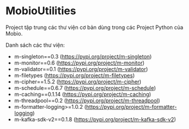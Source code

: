 # MobioUtilities

Project tập trung các thư viện cơ bản dùng trong các Project Python của Mobio.

Danh sách các thư viện:
* m-singleton==0.3 (https://pypi.org/project/m-singleton)
* m-monitor==0.6  (https://pypi.org/project/m-monitor)
* m-validator==0.1 (https://pypi.org/project/m-validator)
* m-filetypes (https://pypi.org/project/m-filetypes)
* m-cipher==1.5.2 (https://pypi.org/project/m-cipher)
* m-schedule==0.6.7 (https://pypi.org/project/m-schedule)
* m-caching==0.1.14 (https://pypi.org/project/m-caching)
* m-threadpool==0.2 (https://pypi.org/project/m-threadpool)
* m-formatter-logging>=1.0.2 (https://pypi.org/project/m-formatter-logging)
* m-kafka-sdk-v2==0.1.8 (https://pypi.org/project/m-kafka-sdk-v2)
